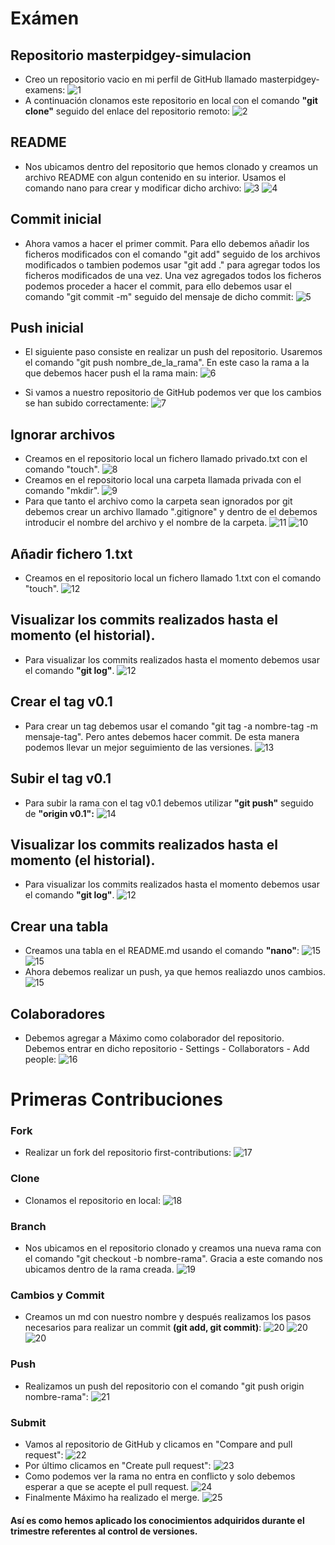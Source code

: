 # Exámen

## Repositorio masterpidgey-simulacion
- Creo un repositorio vacio en mi perfil de GitHub llamado masterpidgey-examens:
![1](/images/1.png)
- A continuación clonamos este repositorio en local con el comando **"git clone"** seguido del enlace del repositorio remoto:
![2](/images/2.png)

## README
- Nos ubicamos dentro del repositorio que hemos clonado y creamos un archivo README con algun contenido en su interior. Usamos el comando nano para crear y modificar dicho archivo:
![3](/images/3.png)
![4](/images/4.png)

## Commit inicial
- Ahora vamos a hacer el primer commit. Para ello debemos añadir los ficheros modificados con el comando "git add" seguido de los archivos modificados o tambien podemos usar "git add ." para agregar todos los ficheros modificados de una vez. Una vez agregados todos los ficheros podemos proceder a hacer el commit, para ello debemos usar el comando "git  commit -m" seguido del mensaje de dicho commit:
![5](/images/5.png)

## Push inicial
- El siguiente paso consiste en realizar un push del repositorio. Usaremos el comando "git push nombre_de_la_rama". En este caso la rama a la que debemos hacer push el la rama main:
![6](/images/6.png)

- Si vamos a nuestro repositorio de GitHub podemos ver que los cambios se 
han subido correctamente:
![7](/images/7.png)

## Ignorar archivos
- Creamos en el repositorio local un fichero llamado privado.txt con el comando "touch".
![8](/images/8.png)
- Creamos en el repositorio local una carpeta llamada privada con el 
comando "mkdir".
![9](/images/9.png)
- Para que tanto el archivo como la carpeta sean ignorados por git debemos crear un archivo llamado ".gitignore" y dentro de el debemos introducir el nombre del archivo y el nombre de la carpeta.
![11](/images/11.png)
![10](/images/10.png)

## Añadir fichero 1.txt
- Creamos en el repositorio local un fichero llamado 1.txt con el comando "touch".
![12](/images/12.png)

## Visualizar los commits realizados hasta el momento (el historial).
- Para visualizar los commits realizados hasta el momento debemos usar el comando **"git log"**.
![12](/images/history.png)

## Crear el tag v0.1
- Para crear un tag debemos usar el comando "git tag -a nombre-tag -m mensaje-tag". Pero antes debemos hacer commit. De esta manera podemos llevar un mejor seguimiento de las versiones.
![13](/images/13.png)

## Subir el tag v0.1
- Para subir la rama con el tag v0.1 debemos utilizar **"git push"** seguido de **"origin v0.1":**
![14](/images/14.png)

## Visualizar los commits realizados hasta el momento (el historial).
- Para visualizar los commits realizados hasta el momento debemos usar el comando **"git log"**.
![12](/images/history2.png)

## Crear una tabla
- Creamos una tabla en el README.md usando el comando **"nano"**:
![15](/images/15.png)
![15](/images/15-2.png)
- Ahora debemos realizar un push, ya que hemos realiazdo unos cambios.
![15](/images/15-3.png)

## Colaboradores
- Debemos agregar a Máximo como colaborador del repositorio. Debemos entrar en dicho repositorio - Settings - Collaborators - Add people:
![16](/images/16.png)

# Primeras Contribuciones
### Fork
- Realizar un fork del repositorio first-contributions:
![17](/images/17.png)
### Clone
- Clonamos el repositorio en local:
![18](/images/18.png)
### Branch
- Nos ubicamos en el repositorio clonado y creamos una nueva rama con el comando "git checkout -b nombre-rama". Gracia a este comando nos ubicamos dentro de la rama creada.
![19](/images/19.png)
### Cambios y Commit
- Creamos un md con nuestro nombre y después realizamos los pasos necesarios para realizar un commit **(git add, git commit)**:
![20](/images/20.png)
![20](/images/20-2.png)
![20](/images/20-3.png)
### Push
- Realizamos un push del repositorio con el comando "git push origin nombre-rama":
![21](/images/21.png)
### Submit
- Vamos al repositorio de GitHub y clicamos en "Compare and pull request":
![22](/images/22.png)
- Por último clicamos en "Create pull request":
![23](/images/23.png)
- Como podemos ver la rama no entra en conflicto y solo debemos esperar a que se acepte el pull request.
![24](/images/24.png)
- Finalmente Máximo ha realizado el merge.
![25](/images/25.png)

#### Así es como hemos aplicado los conocimientos adquiridos durante el trimestre referentes al control de versiones.
